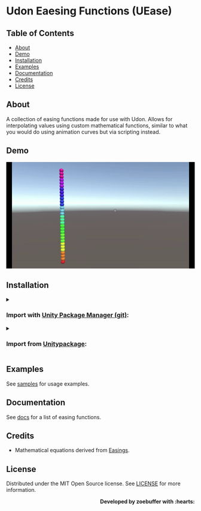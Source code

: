 # Udon Eaesing Functions (UEase)

## Table of Contents
* [About](#about)
* [Demo](#demo)
* [Installation](#installation)
* [Examples](#examples)
* [Documentation](#documentation)
* [Credits](#credits)
* [License](#license)

## About 
A collection of easing functions made for use with Udon. Allows for interpolating values using custom mathematical functions, similar to what you would do using animation curves but via scripting instead.

## Demo

<p align="center">
  <img src="https://github.com/zoebuffer/UEase/blob/main/Resources~/uease_demo.gif">
</p>

## Installation 

<details><summary>

### Import with [Unity Package Manager (git)](https://docs.unity3d.com/2019.4/Documentation/Manual/upm-ui-giturl.html):</summary>

> 1. In the Unity toolbar, select `Window` > `Package Manager` > `[+]` > `Add package from git URL...` 
> 2. Paste the following link: `https://github.com/zoebuffer/UEase.git`

</details><details><summary>

### Import from [Unitypackage](https://docs.unity3d.com/2019.4/Documentation/Manual/AssetPackagesImport.html):</summary>

> 1. Download latest `dev.zoebuffer.uease.unitypackage` from [here](https://github.com/zoebuffer/UEase/releases/latest)
> 2. Import the downloaded .unitypackage into your Unity project

</details>

## Examples 
See [samples](Samples~/) for usage examples.

## Documentation
See [docs](Documentation~/DOCUMENTATION.md) for a list of easing functions.

## Credits
* Mathematical equations derived from [Easings](https://easings.net/).

## License
Distributed under the MIT Open Source license. See [LICENSE](LICENSE.md) for more information.

<div align="right">

<p><strong>Developed by zoebuffer with :hearts:</strong></p>

</div>

